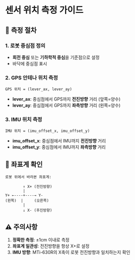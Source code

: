 # 센서 위치 측정 가이드

## 📏 측정 절차

### 1. 로봇 중심점 정의
- **회전 중심** 또는 **기하학적 중심**을 기준점으로 설정
- 바닥에 중심점 표시

### 2. GPS 안테나 위치 측정
```
GPS 위치 = (lever_ax, lever_ay)
```
- **lever_ax**: 중심점에서 GPS까지 **전진방향** 거리 (앞쪽=양수)
- **lever_ay**: 중심점에서 GPS까지 **좌측방향** 거리 (왼쪽=양수)

### 3. IMU 위치 측정  
```
IMU 위치 = (imu_offset_x, imu_offset_y)
```
- **imu_offset_x**: 중심점에서 IMU까지 **전진방향** 거리
- **imu_offset_y**: 중심점에서 IMU까지 **좌측방향** 거리

## 🧭 좌표계 확인

```
로봇 위에서 바라본 좌표계:

        ↑ X+ (전진방향)
        |
Y+ ←----+----→ Y- 
(왼쪽)  |     (오른쪽)
        |
        ↓ X- (후진방향)
```

## ⚠️ 주의사항

1. **정확한 측정**: ±1cm 이내로 측정
2. **좌표계 일관성**: 전진방향을 항상 X+로 설정
3. **IMU 방향**: MTi-630R의 X축이 로봇 전진방향과 일치하는지 확인
